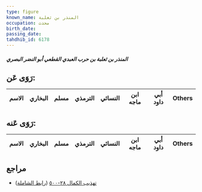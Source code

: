 ```yaml
---
type: figure
known_name: المنذر بن ثعلبة
occupation: محدث
birth_date:
passing_date:
tahdhib_id: 6178
---
```

##### المنذر بن ثعلبة بن حرب العبدي القطعي أبو النضر البصري

## رَوَى عَن:
| الاسم | البخاري | مسلم | الترمذي | النسائي | ابن ماجه | أبي داود | Others |
| ----- | ------- | ---- | ------- | ------- | -------- | -------- | ------ |
## رَوَى عَنه:
| الاسم | البخاري | مسلم | الترمذي | النسائي | ابن ماجه | أبي داود | Others |
| ----- | ------- | ---- | ------- | ------- | -------- | -------- | ------ |
## مراجع
- [تهذيب الكمال ٢٨-٥٠٠](obsidian://open?vault=Tahdhib-al-Kamal&file=Figures/٦١٧٨-المنذر%20بن%20ثعلبة%20بن%20حرب%20العبدي%20القطعي%20أبو%20النضر%20البصري) ([رابط الشاملة](https://shamela.ws/book/3722/15475))